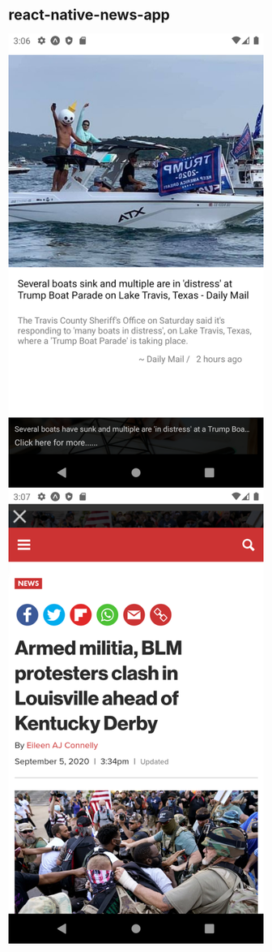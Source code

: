 # react-native-news-app
![Screentshot 1](./assets/Screenshot_1.png?raw=true "Title")
![Screentshot 2](./assets/Screenshot_2.png?raw=true "Title")


